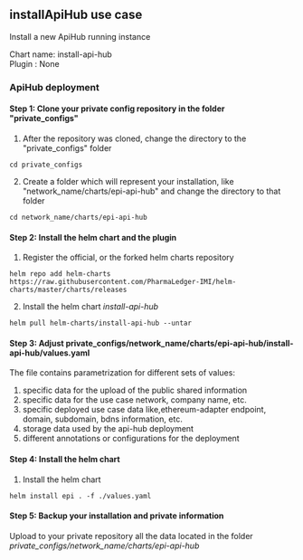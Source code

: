 

## installApiHub use case

Install a new ApiHub running instance

Chart name: install-api-hub <br/>
Plugin : None

### ApiHub deployment

#### Step 1: Clone your private config repository in the folder "private_configs"


1. After the repository was cloned, change the directory to the "private_configs" folder
```shell
cd private_configs
```
2. Create a folder which will represent your installation, like "network_name/charts/epi-api-hub" and change the directory to that folder
```shell
cd network_name/charts/epi-api-hub
```

#### Step 2: Install the helm chart and the plugin

1. Register the official, or the forked helm charts repository
```shell
helm repo add helm-charts https://raw.githubusercontent.com/PharmaLedger-IMI/helm-charts/master/charts/releases
```
2. Install the helm chart _install-api-hub_
```shell
helm pull helm-charts/install-api-hub --untar
```


#### Step 3: Adjust private_configs/network_name/charts/epi-api-hub/install-api-hub/values.yaml

The file contains parametrization for different sets of values:
1. specific data for the upload of the public shared information
2. specific data for the use case network, company name, etc.
3. specific deployed use case data like,ethereum-adapter endpoint, domain, subdomain, bdns information, etc.
4. storage data used by the api-hub deployment
5. different annotations or configurations for the deployment

#### Step 4: Install the helm chart

1. Install the helm chart
```shell
helm install epi . -f ./values.yaml
```

#### Step 5: Backup your installation and private information

Upload to your private repository all the data located in the folder _private_configs/network_name/charts/epi-api-hub_


